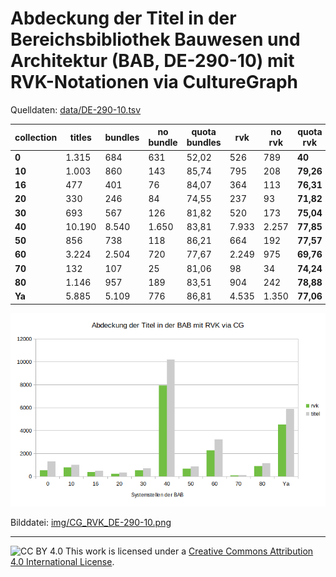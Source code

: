 # Abdeckung der Titel in der Bereichsbibliothek Bauwesen und Architektur (BAB, DE-290-10) mit RVK-Notationen via CultureGraph

Quelldaten: [data/DE-290-10.tsv](data/DE-290-10.tsv)

| **collection** | **titles** | **bundles** | **no bundle** | **quota bundles** | **rvk** | **no rvk** | **quota rvk** |
| -------------- | ---------- | ----------- | ------------- | ----------------- | ------- | ---------- | ------------- |
| **0**          | 1.315       | 684         | 631           | 52,02             | 526     | 789        | **40**        |
| **10**         | 1.003       | 860         | 143           | 85,74             | 795     | 208        | **79,26**     |
| **16**         | 477        | 401         | 76            | 84,07             | 364     | 113        | **76,31**     |
| **20**         | 330        | 246         | 84            | 74,55             | 237     | 93         | **71,82**     |
| **30**         | 693        | 567         | 126           | 81,82             | 520     | 173        | **75,04**     |
| **40**         | 10.190      | 8.540        | 1.650          | 83,81             | 7.933    | 2.257       | **77,85**     |
| **50**         | 856        | 738         | 118           | 86,21             | 664     | 192        | **77,57**     |
| **60**         | 3.224       | 2.504        | 720           | 77,67             | 2.249    | 975        | **69,76**     |
| **70**         | 132        | 107         | 25            | 81,06             | 98      | 34         | **74,24**     |
| **80**         | 1.146       | 957         | 189           | 83,51             | 904     | 242        | **78,88**     |
| **Ya**         | 5.885       | 5.109        | 776           | 86,81             | 4.535    | 1.350       | **77,06**     |

![Abdeckung der Titel in der BAB mit RVK via CG](img/CG_RVK_DE-290-10.png)

Bilddatei: [img/CG_RVK_DE-290-10.png](img/CG_RVK_DE-290-10.png)

---
![CC BY 4.0](https://licensebuttons.net/l/by/4.0/88x31.png)
This work is licensed under a [Creative Commons Attribution 4.0 International License](https://creativecommons.org/licenses/by/4.0/).
